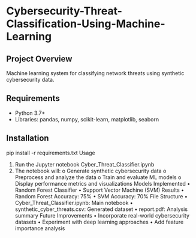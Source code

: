 # Cybersecurity-Threat-Classification-Using-Machine-Learning
## Project Overview
Machine learning system for classifying network threats using synthetic cybersecurity data.

## Requirements
- Python 3.7+
- Libraries: pandas, numpy, scikit-learn, matplotlib, seaborn

## Installation

pip install -r requirements.txt
Usage
1.	Run the Jupyter notebook Cyber_Threat_Classifier.ipynb
2.	The notebook will:
o	Generate synthetic cybersecurity data
o	Preprocess and analyze the data
o	Train and evaluate ML models
o	Display performance metrics and visualizations
Models Implemented
•	Random Forest Classifier
•	Support Vector Machine (SVM)
Results
•	Random Forest Accuracy: 75%
•	SVM Accuracy: 70%
File Structure
•	Cyber_Threat_Classifier.ipynb: Main notebook
•	synthetic_cyber_threats.csv: Generated dataset
•	report.pdf: Analysis summary
Future Improvements
•	Incorporate real-world cybersecurity datasets
•	Experiment with deep learning approaches
•	Add feature importance analysis

